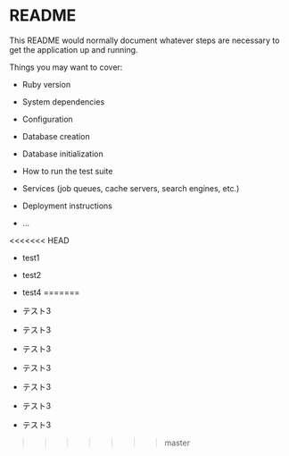 # README

This README would normally document whatever steps are necessary to get the
application up and running.

Things you may want to cover:

* Ruby version

* System dependencies

* Configuration

* Database creation

* Database initialization

* How to run the test suite

* Services (job queues, cache servers, search engines, etc.)

* Deployment instructions

* ...

<<<<<<< HEAD
* test1

* test2


* test4
=======
* テスト3
* テスト3
* テスト3
* テスト3
* テスト3
* テスト3
* テスト3


>>>>>>> master
